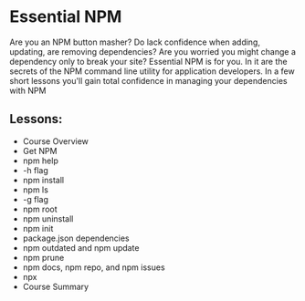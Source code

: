 # Essential NPM

Are you an NPM button masher? Do lack confidence when adding, updating, are removing dependencies? Are you worried you might change a dependency only to break your site? Essential NPM is for you. In it are the secrets of the NPM command line utility for application developers. In a few short lessons you'll gain total confidence in managing your dependencies with NPM

## Lessons:

- Course Overview
- Get NPM
- npm help
- -h flag
- npm install
- npm ls
- -g flag
- npm root
- npm uninstall
- npm init
- package.json dependencies
- npm outdated and npm update
- npm prune
- npm docs, npm repo, and npm issues
- npx
- Course Summary
